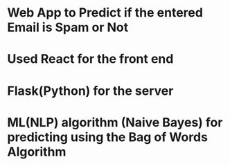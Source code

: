 
# Web App to Predict if the entered Email is Spam or Not

# Used React for the front end
# Flask(Python) for the server 
# ML(NLP) algorithm (Naive Bayes) for predicting using the Bag of Words Algorithm

